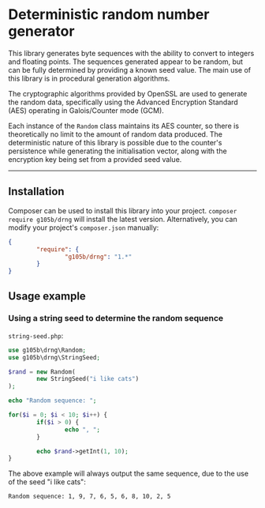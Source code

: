 Deterministic random number generator
=====================================

This library generates byte sequences with the ability to convert to integers and floating points. The sequences generated appear to be random, but can be fully determined by providing a known seed value. The main use of this library is in procedural generation algorithms.

The cryptographic algorithms provided by OpenSSL are used to generate the random data, specifically using the Advanced Encryption Standard (AES) operating in Galois/Counter mode (GCM).

Each instance of the `Random` class maintains its AES counter, so there is theoretically no limit to the amount of random data produced. The deterministic nature of this library is possible due to the counter's persistence while generating the initialisation vector, along with the encryption key being set from a provided seed value.

*****

Installation
------------

Composer can be used to install this library into your project. `composer require g105b/drng` will install the latest version. Alternatively, you can modify your project's `composer.json` manually:

```json
{
        "require": {
                "g105b/drng": "1.*"        
        }
}
```

Usage example
-------------

### Using a string seed to determine the random sequence

`string-seed.php`:

```php
use g105b\drng\Random;
use g105b\drng\StringSeed;

$rand = new Random(
        new StringSeed("i like cats")
);

echo "Random sequence: ";

for($i = 0; $i < 10; $i++) {
        if($i > 0) {
                echo ", ";        
        }

        echo $rand->getInt(1, 10);
}
```

The above example will always output the same sequence, due to the use of the seed "i like cats":

```
Random sequence: 1, 9, 7, 6, 5, 6, 8, 10, 2, 5
```